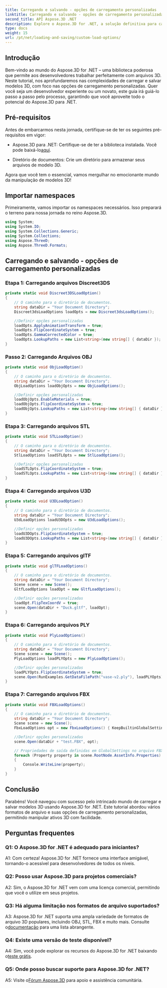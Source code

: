 ```yaml
---
title: Carregando e salvando - opções de carregamento personalizadas
linktitle: Carregando e salvando - opções de carregamento personalizadas
second_title: API Aspose.3D .NET
description: Explore o Aspose.3D for .NET, a solução definitiva para carregamento e salvamento contínuo de modelos 3D.
type: docs
weight: 15
url: /pt/net/loading-and-saving/custom-load-options/
---
```

## Introdução

Bem-vindo ao mundo do Aspose.3D for .NET – uma biblioteca poderosa que permite aos desenvolvedores trabalhar perfeitamente com arquivos 3D. Neste tutorial, nos aprofundaremos nas complexidades de carregar e salvar modelos 3D, com foco nas opções de carregamento personalizadas. Quer você seja um desenvolvedor experiente ou um novato, este guia irá guiá-lo passo a passo pelo processo, garantindo que você aproveite todo o potencial do Aspose.3D para .NET.

## Pré-requisitos

Antes de embarcarmos nesta jornada, certifique-se de ter os seguintes pré-requisitos em vigor:

-  Aspose.3D para .NET: Certifique-se de ter a biblioteca instalada. Você pode baixá-lo[aqui](https://releases.aspose.com/3d/net/).

- Diretório de documentos: Crie um diretório para armazenar seus arquivos de modelo 3D.

Agora que você tem o essencial, vamos mergulhar no emocionante mundo da manipulação de modelos 3D!

## Importar namespaces

Primeiramente, vamos importar os namespaces necessários. Isso preparará o terreno para nossa jornada no reino Aspose.3D.

```csharp
using System;
using System.IO;
using System.Collections.Generic;
using System.Collections;
using Aspose.ThreeD;
using Aspose.ThreeD.Formats;
```

## Carregando e salvando - opções de carregamento personalizadas

### Etapa 1: Carregando arquivos Discreet3DS

```csharp
private static void Discreet3DSLoadOption()
{
    // O caminho para o diretório de documentos.
    string dataDir = "Your Document Directory";
    Discreet3dsLoadOptions loadOpts = new Discreet3dsLoadOptions();

    //Definir opções personalizadas
    loadOpts.ApplyAnimationTransform = true;
    loadOpts.FlipCoordinateSystem = true;
    loadOpts.GammaCorrectedColor = true;
    loadOpts.LookupPaths = new List<string>(new string[] { dataDir });
}
```

### Passo 2: Carregando Arquivos OBJ

```csharp
private static void ObjLoadOption()
{
    // O caminho para o diretório de documentos.
    string dataDir = "Your Document Directory";
    ObjLoadOptions loadObjOpts = new ObjLoadOptions();

    //Definir opções personalizadas
    loadObjOpts.EnableMaterials = true;
    loadObjOpts.FlipCoordinateSystem = true;
    loadObjOpts.LookupPaths = new List<string>(new string[] { dataDir });
}
```

### Etapa 3: Carregando arquivos STL

```csharp
private static void STLLoadOption()
{
    // O caminho para o diretório de documentos.
    string dataDir = "Your Document Directory";
    StlLoadOptions loadSTLOpts = new StlLoadOptions();

    //Definir opções personalizadas
    loadSTLOpts.FlipCoordinateSystem = true;
    loadSTLOpts.LookupPaths = new List<string>(new string[] { dataDir });
}
```

### Etapa 4: Carregando arquivos U3D

```csharp
private static void U3DLoadOption()
{
    // O caminho para o diretório de documentos.
    string dataDir = "Your Document Directory";
    U3dLoadOptions loadU3DOpts = new U3dLoadOptions();

    //Definir opções personalizadas
    loadU3DOpts.FlipCoordinateSystem = true;
    loadU3DOpts.LookupPaths = new List<string>(new string[] { dataDir });
}
```

### Etapa 5: Carregando arquivos glTF

```csharp
private static void glTFLoadOptions()
{
    // O caminho para o diretório de documentos.
    string dataDir = "Your Document Directory";
    Scene scene = new Scene();
    GltfLoadOptions loadOpt = new GltfLoadOptions();

    //Definir opções personalizadas
    loadOpt.FlipTexCoordV = true;
    scene.Open(dataDir + "Duck.gltf", loadOpt);
}
```

### Etapa 6: Carregando arquivos PLY

```csharp
private static void PlyLoadOptions()
{
    // O caminho para o diretório de documentos.
    string dataDir = "Your Document Directory";
    Scene scene = new Scene();
    PlyLoadOptions loadPLYOpts = new PlyLoadOptions();

    //Definir opções personalizadas
    loadPLYOpts.FlipCoordinateSystem = true;
    scene.Open(RunExamples.GetDataFilePath("vase-v2.ply"), loadPLYOpts);
}
```

### Etapa 7: Carregando arquivos FBX

```csharp
private static void FBXLoadOptions()
{
    // O caminho para o diretório de documentos.
    string dataDir = "Your Document Directory";
    Scene scene = new Scene();
    FbxLoadOptions opt = new FbxLoadOptions() { KeepBuiltinGlobalSettings = true };

    //Definir opções personalizadas
    scene.Open(dataDir + "test.FBX", opt);

    // Propriedades de saída definidas em GlobalSettings no arquivo FBX
    foreach (Property property in scene.RootNode.AssetInfo.Properties)
    {
        Console.WriteLine(property);
    }
}
```

## Conclusão

Parabéns! Você navegou com sucesso pelo intrincado mundo de carregar e salvar modelos 3D usando Aspose.3D for .NET. Este tutorial abordou vários formatos de arquivo e suas opções de carregamento personalizadas, permitindo manipular ativos 3D com facilidade.

## Perguntas frequentes

### Q1: O Aspose.3D for .NET é adequado para iniciantes?

A1: Com certeza! Aspose.3D for .NET fornece uma interface amigável, tornando-o acessível para desenvolvedores de todos os níveis.

### Q2: Posso usar Aspose.3D para projetos comerciais?

A2: Sim, o Aspose.3D for .NET vem com uma licença comercial, permitindo que você o utilize em seus projetos.

### Q3: Há alguma limitação nos formatos de arquivo suportados?

 A3: Aspose.3D for .NET suporta uma ampla variedade de formatos de arquivo 3D populares, incluindo OBJ, STL, FBX e muito mais. Consulte o[documentação](https://reference.aspose.com/3d/net/) para uma lista abrangente.

### Q4: Existe uma versão de teste disponível?

A4: Sim, você pode explorar os recursos do Aspose.3D for .NET baixando o[teste grátis](https://releases.aspose.com/).

### Q5: Onde posso buscar suporte para Aspose.3D for .NET?

A5: Visite o[Fórum Aspose.3D](https://forum.aspose.com/c/3d/18) para apoio e assistência comunitária.